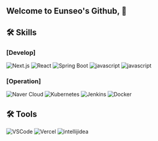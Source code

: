 ## Welcome to Eunseo's Github,  👋

<!--
**JEunseo/JEunseo** is a ✨ _special_ ✨ repository because its `README.md` (this file) appears on your GitHub profile.

Here are some ideas to get you started:

- 🔭 I’m currently working on ...
- 🌱 I’m currently learning ...
- 👯 I’m looking to collaborate on ...
- 🤔 I’m looking for help with ...
- 💬 Ask me about ...
- 📫 How to reach me: ...
- 😄 Pronouns: ...
- ⚡ Fun fact: ...
-->
## 🛠 Skills

### [Develop]
![Next.js](https://img.shields.io/badge/-Next.js-000000?style=flat-square&logo=next.js&logoColor=white)
![React](https://img.shields.io/badge/-React-61DAFB?style=flat-square&logo=react&logoColor=white)
![Spring Boot](https://img.shields.io/badge/-Spring%20Boot-6DB33F?style=flat-square&logo=spring-boot&logoColor=white)
![javascript](https://img.shields.io/badge/-JavaScript-F7DF1E?style=flat-square&logo=js&logoColor=white)
![javascript](https://img.shields.io/badge/-TypeScript-3178C6?style=flat-square&logo=ts&logoColor=white)

### [Operation]
![Naver Cloud](https://img.shields.io/badge/-NCloud-03C75A?style=flat-square&logo=naver&logoColor=white)
![Kubernetes](https://img.shields.io/badge/-Kubernetes-326CE5?style=flat-square&logo=kubernetes&logoColor=white)
![Jenkins](https://img.shields.io/badge/-Jenkins-D24939?style=flat-square&logo=jenkins&logoColor=white)
![Docker](https://img.shields.io/badge/-Docker-2496ED?style=flat-square&logo=docker&logoColor=white)

## 🛠 Tools
![VSCode](https://img.shields.io/badge/-VSCode-018EF5?style=flat-square&logo=vscode&logoColor=white)
![Vercel](https://img.shields.io/badge/-Vercel-000000?style=flat-square&logo=vercel&logoColor=white)
![intellijidea](https://img.shields.io/badge/-Intellij-000000?style=flat-square&logo=intellijidea&logoColor=white)






